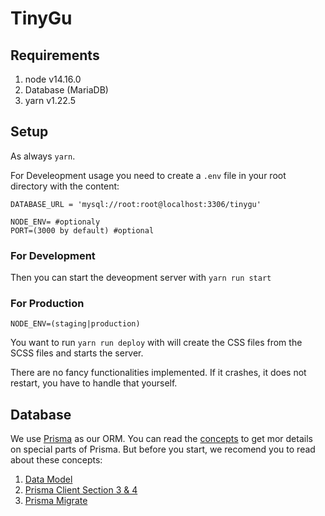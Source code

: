 # TinyGu

## Requirements

1. node v14.16.0
2. Database (MariaDB)
3. yarn v1.22.5

## Setup

As always `yarn`.

For Develeopment usage you need to create a `.env` file in your root directory with the content:

```
DATABASE_URL = 'mysql://root:root@localhost:3306/tinygu'

NODE_ENV= #optionaly
PORT=(3000 by default) #optional
```

### For Development

Then you can start the deveopment server with `yarn run start`

### For Production

```
NODE_ENV=(staging|production)
```

You want to run `yarn run deploy` with will create the CSS files from the SCSS files and starts the server.

There are no fancy functionalities implemented. If it crashes, it does not restart, you have to handle that yourself.

## Database

We use [Prisma](https://prisma.io) as our ORM. You can read the [concepts](https://www.prisma.io/docs/concepts) to get mor details on special parts of Prisma. But before you start, we recomend you to read about these concepts:

1. [Data Model](https://www.prisma.io/docs/concepts/components/prisma-schema/data-model)
2. [Prisma Client Section 3 & 4](https://www.prisma.io/docs/concepts/components/prisma-client#3-use-prisma-client-to-send-queries-to-your-database)
3. [Prisma Migrate](https://www.prisma.io/docs/concepts/components/prisma-migrate)

